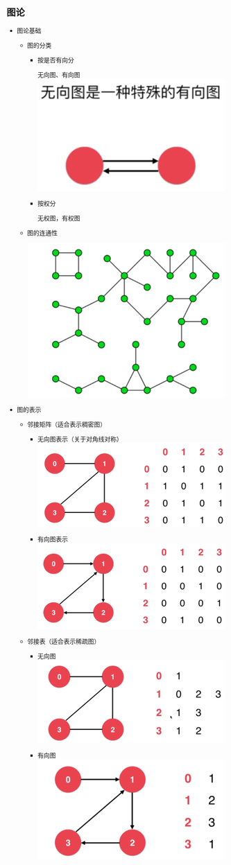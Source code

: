 ## 图论

- 图论基础

	- 图的分类
    	
        - 按是否有向分

			无向图、有向图
            ![](./img/75.png)
        - 按权分

			无权图，有权图
    - 图的连通性

		![](./img/76.png)
  
- 图的表示

	- 邻接矩阵（适合表示稠密图）

		- 无向图表示（关于对角线对称）
		![](./img/77.png)
        
        - 有向图表示
        ![](./img/78.png)
        
    - 邻接表（适合表示稀疏图）

		- 无向图
		![](./img/79.png)
		
        - 有向图
        ![](./img/80.png)